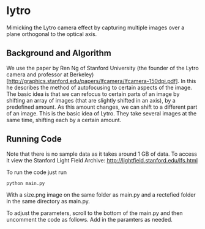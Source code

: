 # lytro

Mimicking the Lytro camera effect by capturing multiple images over a plane orthogonal to the optical axis.

## Background and Algorithm

We use the paper by Ren Ng of Stanford University (the founder of the Lytro camera and professor at Berkeley) [http://graphics.stanford.edu/papers/lfcamera/lfcamera-150dpi.pdf]. In this he describes the method of autofocusing to certain aspects of the image. The basic idea is that we can refocus to certain parts of an image by shifting an array of images (that are slightly shifted in an axis), by a predefined amount. As this amount changes, we can shift to a different part of an image. This is the basic idea of Lytro. They take several images at the same time, shifting each by a certain amount.

## Running Code

Note that there is no sample data as it takes around 1 GB of data. To access it view the Stanford Light Field Archive: http://lightfield.stanford.edu/lfs.html 

To run the code just run 
```
python main.py
```
With a size.png image on the same folder as main.py and a rectefied folder in the same directory as main.py.

To adjust the parameters, scroll to the bottom of the main.py and then uncomment the code as follows. Add in the paramters as needed. 
